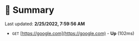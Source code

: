 # 📖 Summary
Last updated: **2/25/2022, 7:59:56 AM**

- `GET` [https://google.com](https://google.com) - **Up** (102ms)
